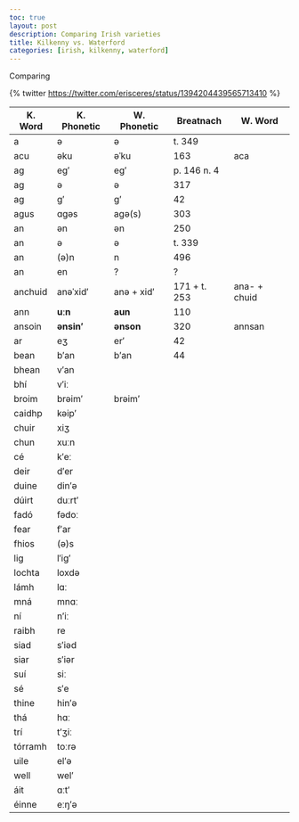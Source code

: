 ```yaml
---
toc: true
layout: post
description: Comparing Irish varieties
title: Kilkenny vs. Waterford
categories: [irish, kilkenny, waterford]
---
```


Comparing 

{% twitter https://twitter.com/erisceres/status/1394204439565713410 %}

|K. Word|K. Phonetic|W. Phonetic|Breatnach|W. Word|
|-|-|-|-|-|
| a | ə | ə | t. 349 | |
| acu | əku | əˈku | 163 | aca |
| ag | eg′ | eg′ | p. 146 n. 4 | |
| ag | ə | ə | 317 | |
| ag | g′ | g′ | 42 | |
| agus | ɑgəs | agə(s) | 303 | |
| an | ən | ən | 250 | |
| an | ə | ə | t. 339 | |
| an | (ə)n | n | 496 | |
| an | en | ? | ? | | |
| anchuid | anəˈxid′ | anə + xid′ | 171 + t. 253 | ana- + chuid |
| ann | **uːn** | **aun** | 110 | |
| ansoin | **ənsin′** | **ənson** | 320 | annsan |
| ar | eʒ | er′ | 42 | |
| bean | b′an | b′an | 44 | |
| bhean | v′an | 
| bhí | v′iː | 
| broim | brəim′ | brəim′ | 
| caidhp | kəip′ | 	
| chuir | xiʒ | 
| chun | xuːn | 
| cé | k′eː | 
| deir | d′er | 
| duine | din′ə | 
| dúirt | duːrt′ | 
| fadó | fədoː | 
| fear | f′ar | 
| fhios | (ə)s | 
| lig | l′ig′ | 
| lochta | loxdə | 
| lámh | lɑː | 
| mná | mnɑː | 
| ní | n′iː | 
| raibh | re | 
| siad | s′iəd | 
| siar | s′iər | 
| suí | siː | 
| sé | s′e | 
| thine | hin′ə | 
| thá | hɑː | 
| trí | t′ʒiː | 
| tórramh | toːrə | 
| uile | el′ə | 
| well | wel′ | 
| áit | ɑːt′ | 
| éinne | eːŋ′ə | 